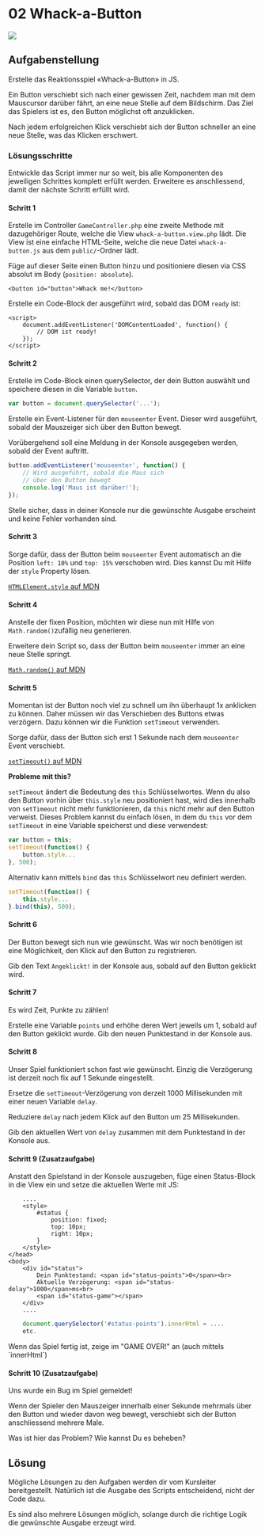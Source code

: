 # 02 Whack-a-Button

![](../../.gitbook/assets/kitty.gif)

## Aufgabenstellung

Erstelle das Reaktionsspiel «Whack-a-Button» in JS.

Ein Button verschiebt sich nach einer gewissen Zeit, nachdem man mit dem Mauscursor darüber fährt, an eine neue Stelle auf dem Bildschirm. Das Ziel das Spielers ist es, den Button möglichst oft anzuklicken.

Nach jedem erfolgreichen Klick verschiebt sich der Button schneller an eine neue Stelle, was das Klicken erschwert.

### Lösungsschritte

Entwickle das Script immer nur so weit, bis alle Komponenten des jeweiligen Schrittes komplett erfüllt werden. Erweitere es anschliessend, damit der nächste Schritt erfüllt wird.

#### Schritt 1

Erstelle im Controller `GameController.php` eine zweite Methode mit dazugehöriger Route, welche die View `whack-a-button.view.php` lädt. Die View ist eine einfache HTML-Seite, welche die neue Datei `whack-a-button.js` aus dem `public/`-Ordner lädt.

Füge auf dieser Seite einen Button hinzu und positioniere diesen via CSS absolut im Body (`position: absolute`).

```markup
<button id="button">Whack me!</button>
```

Erstelle ein Code-Block der ausgeführt wird, sobald das DOM `ready` ist:

```markup
<script>
    document.addEventListener('DOMContentLoaded', function() {
        // DOM ist ready!
    });
</script>
```

#### Schritt 2

Erstelle im Code-Block einen querySelector, der dein Button auswählt und speichere diesen in die Variable `button`.

```javascript
var button = document.querySelector('...');
```

Erstelle ein Event-Listener für den `mouseenter` Event. Dieser wird ausgeführt, sobald der Mauszeiger sich über den Button bewegt.

Vorübergehend soll eine Meldung in der Konsole ausgegeben werden, sobald der Event auftritt.

```javascript
button.addEventListener('mouseenter', function() {
    // Wird ausgeführt, sobald die Maus sich
    // über den Button bewegt
    console.log('Maus ist darüber!');
});
```

Stelle sicher, dass in deiner Konsole nur die gewünschte Ausgabe erscheint und keine Fehler vorhanden sind.

#### Schritt 3

Sorge dafür, dass der Button beim `mouseenter` Event automatisch an die Position `left: 10%` und `top: 15%` verschoben wird. Dies kannst Du mit Hilfe der `style` Property lösen.

[`HTMLElement.style` auf MDN](https://developer.mozilla.org/en-US/docs/Web/API/HTMLElement/style)

#### Schritt 4

Anstelle der fixen Position, möchten wir diese nun mit Hilfe von `Math.random()`zufällig neu generieren.

Erweitere dein Script so, dass der Button beim `mouseenter` immer an eine neue Stelle springt.

[`Math.random()` auf MDN](https://developer.mozilla.org/de/docs/Web/JavaScript/Reference/Global\_Objects/Math/math.random)

#### Schritt 5

Momentan ist der Button noch viel zu schnell um ihn überhaupt 1x anklicken zu können. Daher müssen wir das Verschieben des Buttons etwas verzögern. Dazu können wir die Funktion `setTimeout` verwenden.

Sorge dafür, dass der Button sich erst 1 Sekunde nach dem `mouseenter` Event verschiebt.

[`setTimeout()` auf MDN](https://developer.mozilla.org/en-US/docs/Web/API/WindowOrWorkerGlobalScope/setTimeout)

**Probleme mit this?**

`setTimeout` ändert die Bedeutung des `this` Schlüsselwortes. Wenn du also den Button vorhin über `this.style` neu positioniert hast, wird dies innerhalb von `setTimeout` nicht mehr funktionieren, da `this` nicht mehr auf den Button verweist. Dieses Problem kannst du einfach lösen, in dem du `this` vor dem `setTimeout` in eine Variable speicherst und diese verwendest:

```javascript
var button = this;
setTimeout(function() {
    button.style...
}, 500);
```

Alternativ kann mittels `bind` das `this` Schlüsselwort neu definiert werden.

```javascript
setTimeout(function() {
    this.style...
}.bind(this), 500);
```

#### Schritt 6

Der Button bewegt sich nun wie gewünscht. Was wir noch benötigen ist eine Möglichkeit, den Klick auf den Button zu registrieren.

Gib den Text `Angeklickt!` in der Konsole aus, sobald auf den Button geklickt wird.

#### Schritt 7

Es wird Zeit, Punkte zu zählen!

Erstelle eine Variable `points` und erhöhe deren Wert jeweils um 1, sobald auf den Button geklickt wurde. Gib den neuen Punktestand in der Konsole aus.

#### Schritt 8

Unser Spiel funktioniert schon fast wie gewünscht. Einzig die Verzögerung ist derzeit noch fix auf 1 Sekunde eingestellt.

Ersetze die `setTimeout`-Verzögerung von derzeit 1000 Millisekunden mit einer neuen Variable `delay`.

Reduziere `delay` nach jedem Klick auf den Button um 25 Millisekunden.

Gib den aktuellen Wert von `delay` zusammen mit dem Punktestand in der Konsole aus.

#### Schritt 9 (Zusatzaufgabe)

Anstatt den Spielstand in der Konsole auszugeben, füge einen Status-Block in die View ein und setze die aktuellen Werte mit JS:

```markup
    ....
    <style>
        #status {
            position: fixed;
            top: 10px;
            right: 10px;
        }
    </style>
</head>
<body>
    <div id="status">
        Dein Punktestand: <span id="status-points">0</span><br>
        Aktuelle Verzögerung: <span id="status-delay">1000</span>ms<br>
        <span id="status-game"></span>
    </div>
    ....
```

```javascript
    document.querySelector('#status-points').innerHtml = ....
    etc.
```

Wenn das Spiel fertig ist, zeige im  "GAME OVER!" an (auch mittels ´innerHtml´)

#### Schritt 10 (Zusatzaufgabe)

Uns wurde ein Bug im Spiel gemeldet!

Wenn der Spieler den Mauszeiger innerhalb einer Sekunde mehrmals über den Button und wieder davon weg bewegt, verschiebt sich der Button anschliessend mehrere Male.

Was ist hier das Problem? Wie kannst Du es beheben?

## Lösung

Mögliche Lösungen zu den Aufgaben werden dir vom Kursleiter bereitgestellt. Natürlich ist die Ausgabe des Scripts entscheidend, nicht der Code dazu.

Es sind also mehrere Lösungen möglich, solange durch die richtige Logik die gewünschte Ausgabe erzeugt wird.
